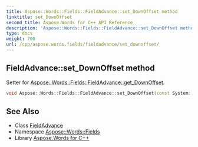 ```yaml
---
title: Aspose::Words::Fields::FieldAdvance::set_DownOffset method
linktitle: set_DownOffset
second_title: Aspose.Words for C++ API Reference
description: 'Aspose::Words::Fields::FieldAdvance::set_DownOffset method. Setter for Aspose::Words::Fields::FieldAdvance::get_DownOffset in C++.'
type: docs
weight: 700
url: /cpp/aspose.words.fields/fieldadvance/set_downoffset/
---
```

## FieldAdvance::set_DownOffset method


Setter for [Aspose::Words::Fields::FieldAdvance::get_DownOffset](../get_downoffset/).

```cpp
void Aspose::Words::Fields::FieldAdvance::set_DownOffset(const System::String &value)
```

## See Also

* Class [FieldAdvance](../)
* Namespace [Aspose::Words::Fields](../../)
* Library [Aspose.Words for C++](../../../)
